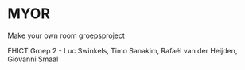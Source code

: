 # MYOR

Make your own room groepsproject

FHICT Groep 2 - Luc Swinkels, Timo Sanakim, Rafaël van der Heijden, Giovanni Smaal